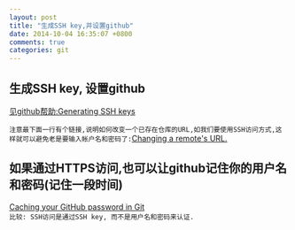 ```yaml
---
layout: post
title: "生成SSH key,并设置github"
date: 2014-10-04 16:35:07 +0800
comments: true
categories: git
---
```


## 生成SSH key, 设置github
[见github帮助:Generating SSH keys](https://help.github.com/articles/generating-ssh-keys/)  

`注意最下面一行有个链接,说明如何改变一个已存在仓库的URL,如我们要使用SSH访问方式,这样就可以避免老是要输入帐户名和密码了:`[Changing a remote's URL.](https://help.github.com/articles/changing-a-remote-s-url/)

## 如果通过HTTPS访问,也可以让github记住你的用户名和密码(记住一段时间)
[Caching your GitHub password in Git](https://help.github.com/articles/caching-your-github-password-in-git/)  
`比较: SSH访问是通过SSH key, 而不是用户名和密码来认证.`
